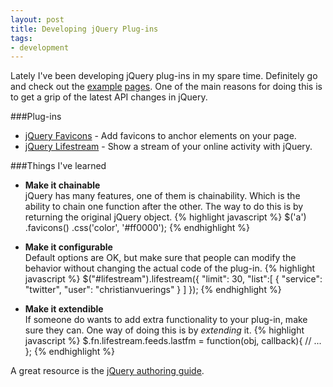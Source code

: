 ```yaml
---
layout: post
title: Developing jQuery Plug-ins
tags:
- development
---
```

Lately I've been developing jQuery plug-ins in my spare time. Definitely
go and check out
the [example](http://christianv.github.com/jquery-lifestream/example.html)
[pages](http://christianv.github.com/jquery-favicons/example.html).
One of the main reasons for doing this is to get a grip of the latest API
changes in jQuery.

###Plug-ins

* [jQuery Favicons](http://christianv.github.com/jquery-favicons/) - Add
favicons to anchor elements on your page.
* [jQuery Lifestream](http://christianv.github.com/jquery-lifestream/) - Show
a stream of your online activity with jQuery.

###Things I've learned
*  __Make it chainable__  
jQuery has many features, one of them is chainability. Which is the ability
to chain one function after the other.
The way to do this is by returning the original jQuery object.
{% highlight javascript %}
$('a')
  .favicons()
  .css('color', '#ff0000');
{% endhighlight %}

* __Make it configurable__  
Default options are OK, but make sure that people can modify the behavior
without changing the actual code of the plug-in.
{% highlight javascript %}
$("#lifestream").lifestream({
  "limit": 30,
  "list":[
    {
      "service": "twitter",
      "user": "christianvuerings"
    }
  ]
});
{% endhighlight %}

*  __Make it extendible__  
If someone do wants to add extra functionality to your plug-in,
make sure they can. One way of doing this is by _extending_ it.
{% highlight javascript %}
$.fn.lifestream.feeds.lastfm = function(obj, callback){
  // ...
};
{% endhighlight %}

A great resource is the
[jQuery authoring guide](http://docs.jquery.com/Plugins/Authoring).
